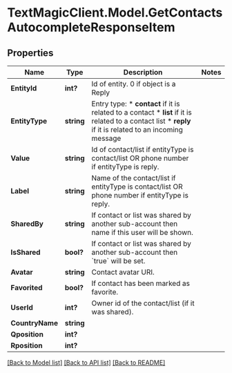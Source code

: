 # TextMagicClient.Model.GetContactsAutocompleteResponseItem
## Properties

Name | Type | Description | Notes
------------ | ------------- | ------------- | -------------
**EntityId** | **int?** | Id of entity. 0 if object is a Reply | 
**EntityType** | **string** | Entry type: * **contact** if it is related to a contact * **list** if it is related to a contact list * **reply** if it is related to an incoming message  | 
**Value** | **string** | Id of contact/list if entityType is contact/list OR phone number if entityType is reply. | 
**Label** | **string** | Name of the contact/list if entityType is contact/list OR phone number if entityType is reply. | 
**SharedBy** | **string** | If contact or list was shared by another sub-account then name if this user will be shown. | 
**IsShared** | **bool?** | If contact or list was shared by another sub-account then &#x60;true&#x60; will be set. | 
**Avatar** | **string** | Contact avatar URI. | 
**Favorited** | **bool?** | If contact has been marked as favorite. | 
**UserId** | **int?** | Owner id of the contact/list (if it was shared). | 
**CountryName** | **string** |  | 
**Qposition** | **int?** |  | 
**Rposition** | **int?** |  | 

[[Back to Model list]](../README.md#documentation-for-models) [[Back to API list]](../README.md#documentation-for-api-endpoints) [[Back to README]](../README.md)

